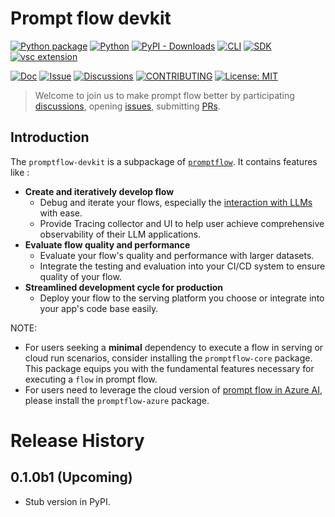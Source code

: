 # Prompt flow devkit

[![Python package](https://img.shields.io/pypi/v/promptflow-devkit)](https://pypi.org/project/promptflow-devkit/)
[![Python](https://img.shields.io/pypi/pyversions/promptflow.svg?maxAge=2592000)](https://pypi.python.org/pypi/promptflow-devkit/)
[![PyPI - Downloads](https://img.shields.io/pypi/dm/promptflow-devkit)](https://pypi.org/project/promptflow-devkit/)
[![CLI](https://img.shields.io/badge/CLI-reference-blue)](https://microsoft.github.io/promptflow/reference/pf-command-reference.html)
[![SDK](https://img.shields.io/badge/SDK-reference-blue)](https://microsoft.github.io/promptflow/reference/python-library-reference/promptflow-devkit/promptflow.client.html)
[![vsc extension](https://img.shields.io/visual-studio-marketplace/i/prompt-flow.prompt-flow?logo=Visual%20Studio&label=Extension%20)](https://marketplace.visualstudio.com/items?itemName=prompt-flow.prompt-flow)

[![Doc](https://img.shields.io/badge/Doc-online-green)](https://microsoft.github.io/promptflow/index.html)
[![Issue](https://img.shields.io/github/issues/microsoft/promptflow)](https://github.com/microsoft/promptflow/issues/new/choose)
[![Discussions](https://img.shields.io/github/discussions/microsoft/promptflow)](https://github.com/microsoft/promptflow/issues/new/choose)
[![CONTRIBUTING](https://img.shields.io/badge/Contributing-8A2BE2)](https://github.com/microsoft/promptflow/blob/main/CONTRIBUTING.md)
[![License: MIT](https://img.shields.io/github/license/microsoft/promptflow)](https://github.com/microsoft/promptflow/blob/main/LICENSE)

> Welcome to join us to make prompt flow better by
> participating [discussions](https://github.com/microsoft/promptflow/discussions),
> opening [issues](https://github.com/microsoft/promptflow/issues/new/choose),
> submitting [PRs](https://github.com/microsoft/promptflow/pulls).

## Introduction

The `promptflow-devkit` is a subpackage of [`promptflow`](https://pypi.org/project/promptflow). It contains features like :

- **Create and iteratively develop flow**
    - Debug and iterate your flows, especially the [interaction with LLMs](https://microsoft.github.io/promptflow/concepts/concept-connections.html) with ease.
    - Provide Tracing collector and UI to help user achieve comprehensive observability of their LLM applications.
- **Evaluate flow quality and performance**
    - Evaluate your flow's quality and performance with larger datasets.
    - Integrate the testing and evaluation into your CI/CD system to ensure quality of your flow.
- **Streamlined development cycle for production**
    - Deploy your flow to the serving platform you choose or integrate into your app's code base easily.


NOTE: 
- For users seeking a **minimal** dependency to execute a flow in serving or cloud run scenarios, consider installing the `promptflow-core` package. This package equips you with the fundamental features necessary for executing a `flow` in prompt flow.
- For users need to leverage the cloud version of [prompt flow in Azure AI](https://learn.microsoft.com/en-us/azure/machine-learning/prompt-flow/overview-what-is-prompt-flow?view=azureml-api-2), please install the `promptflow-azure` package.

# Release History

## 0.1.0b1 (Upcoming)

- Stub version in PyPI.

